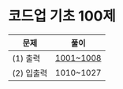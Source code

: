 # 코드업 기초 100제

| 문제       | 풀이                                                                      |
| ---------- | ------------------------------------------------------------------------- |
| (1) 출력   | [1001~1008](https://github.com/kkimke/Algorithm/tree/master/Codeup/src_1) |
| (2) 입출력 | 1010~1027                                                                 |
